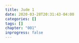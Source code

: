 ```yaml
---
title: Jude 1
date: 2020-03-28T20:31:43-04:00
categories: []
tags: []
chapter: "001"
inprogress: false
---
```



